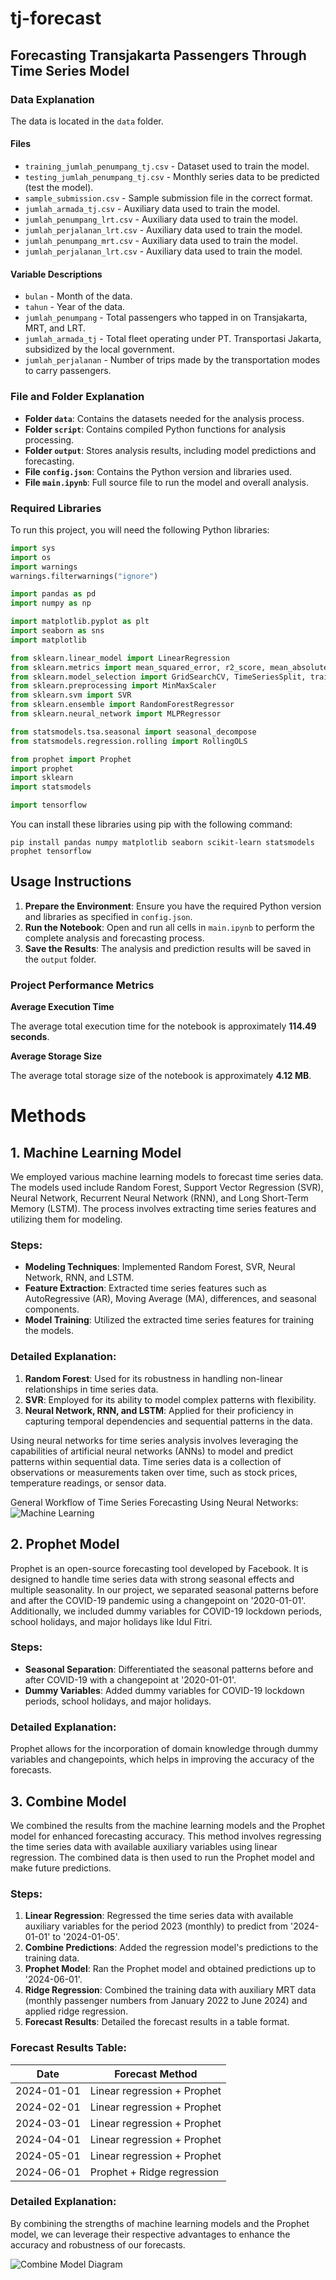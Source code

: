 # tj-forecast

## Forecasting Transjakarta Passengers Through Time Series Model

### Data Explanation
The data is located in the `data` folder.

#### Files
- `training_jumlah_penumpang_tj.csv` - Dataset used to train the model.
- `testing_jumlah_penumpang_tj.csv` - Monthly series data to be predicted (test the model).
- `sample_submission.csv` - Sample submission file in the correct format.
- `jumlah_armada_tj.csv` - Auxiliary data used to train the model.
- `jumlah_penumpang_lrt.csv` - Auxiliary data used to train the model.
- `jumlah_perjalanan_lrt.csv` - Auxiliary data used to train the model.
- `jumlah_penumpang_mrt.csv` - Auxiliary data used to train the model.
- `jumlah_perjalanan_lrt.csv` - Auxiliary data used to train the model.

#### Variable Descriptions
- `bulan` - Month of the data.
- `tahun` - Year of the data.
- `jumlah_penumpang` - Total passengers who tapped in on Transjakarta, MRT, and LRT.
- `jumlah_armada_tj` - Total fleet operating under PT. Transportasi Jakarta, subsidized by the local government.
- `jumlah_perjalanan` - Number of trips made by the transportation modes to carry passengers.

### File and Folder Explanation
- **Folder `data`**: Contains the datasets needed for the analysis process.
- **Folder `script`**: Contains compiled Python functions for analysis processing.
- **Folder `output`**: Stores analysis results, including model predictions and forecasting.
- **File `config.json`**: Contains the Python version and libraries used.
- **File `main.ipynb`**: Full source file to run the model and overall analysis.

### Required Libraries

To run this project, you will need the following Python libraries:

```python
import sys
import os
import warnings
warnings.filterwarnings("ignore")

import pandas as pd
import numpy as np

import matplotlib.pyplot as plt
import seaborn as sns
import matplotlib

from sklearn.linear_model import LinearRegression
from sklearn.metrics import mean_squared_error, r2_score, mean_absolute_error
from sklearn.model_selection import GridSearchCV, TimeSeriesSplit, train_test_split
from sklearn.preprocessing import MinMaxScaler
from sklearn.svm import SVR
from sklearn.ensemble import RandomForestRegressor
from sklearn.neural_network import MLPRegressor

from statsmodels.tsa.seasonal import seasonal_decompose
from statsmodels.regression.rolling import RollingOLS

from prophet import Prophet
import prophet
import sklearn
import statsmodels

import tensorflow
```

You can install these libraries using pip with the following command:

```
pip install pandas numpy matplotlib seaborn scikit-learn statsmodels prophet tensorflow
```

## Usage Instructions
1. **Prepare the Environment**: Ensure you have the required Python version and libraries as specified in `config.json`.
2. **Run the Notebook**: Open and run all cells in `main.ipynb` to perform the complete analysis and forecasting process.
3. **Save the Results**: The analysis and prediction results will be saved in the `output` folder.

### Project Performance Metrics

**Average Execution Time**

The average total execution time for the notebook is approximately **114.49 seconds**.

**Average Storage Size**

The average total storage size of the notebook is approximately **4.12 MB**.



# Methods

## 1. Machine Learning Model

We employed various machine learning models to forecast time series data. The models used include Random Forest, Support Vector Regression (SVR), Neural Network, Recurrent Neural Network (RNN), and Long Short-Term Memory (LSTM). The process involves extracting time series features and utilizing them for modeling.

### Steps:
- **Modeling Techniques**: Implemented Random Forest, SVR, Neural Network, RNN, and LSTM.
- **Feature Extraction**: Extracted time series features such as AutoRegressive (AR), Moving Average (MA), differences, and seasonal components.
- **Model Training**: Utilized the extracted time series features for training the models.

### Detailed Explanation:
1. **Random Forest**: Used for its robustness in handling non-linear relationships in time series data.
2. **SVR**: Employed for its ability to model complex patterns with flexibility.
3. **Neural Network, RNN, and LSTM**: Applied for their proficiency in capturing temporal dependencies and sequential patterns in the data.

Using neural networks for time series analysis involves leveraging the capabilities of artificial neural networks (ANNs) to model and predict patterns within sequential data. Time series data is a collection of observations or measurements taken over time, such as stock prices, temperature readings, or sensor data.

General Workflow of Time Series Forecasting Using Neural Networks:
![Machine Learning](image/ml.png)

## 2. Prophet Model

Prophet is an open-source forecasting tool developed by Facebook. It is designed to handle time series data with strong seasonal effects and multiple seasonality. In our project, we separated seasonal patterns before and after the COVID-19 pandemic using a changepoint on '2020-01-01'. Additionally, we included dummy variables for COVID-19 lockdown periods, school holidays, and major holidays like Idul Fitri.

### Steps:
- **Seasonal Separation**: Differentiated the seasonal patterns before and after COVID-19 with a changepoint at '2020-01-01'.
- **Dummy Variables**: Added dummy variables for COVID-19 lockdown periods, school holidays, and major holidays.

### Detailed Explanation:
Prophet allows for the incorporation of domain knowledge through dummy variables and changepoints, which helps in improving the accuracy of the forecasts.


## 3. Combine Model

We combined the results from the machine learning models and the Prophet model for enhanced forecasting accuracy. This method involves regressing the time series data with available auxiliary variables using linear regression. The combined data is then used to run the Prophet model and make future predictions.

### Steps:
1. **Linear Regression**: Regressed the time series data with available auxiliary variables for the period 2023 (monthly) to predict from '2024-01-01' to '2024-01-05'.
2. **Combine Predictions**: Added the regression model's predictions to the training data.
3. **Prophet Model**: Ran the Prophet model and obtained predictions up to '2024-06-01'.
4. **Ridge Regression**: Combined the training data with auxiliary MRT data (monthly passenger numbers from January 2022 to June 2024) and applied ridge regression.
5. **Forecast Results**: Detailed the forecast results in a table format.

### Forecast Results Table:
| Date       | Forecast Method                       |
|------------|---------------------------------------|
| 2024-01-01 | Linear regression + Prophet           |
| 2024-02-01 | Linear regression + Prophet           |
| 2024-03-01 | Linear regression + Prophet           |
| 2024-04-01 | Linear regression + Prophet           |
| 2024-05-01 | Linear regression + Prophet           |
| 2024-06-01 | Prophet + Ridge regression            |

### Detailed Explanation:
By combining the strengths of machine learning models and the Prophet model, we can leverage their respective advantages to enhance the accuracy and robustness of our forecasts.

![Combine Model Diagram](image/prophet.png)

